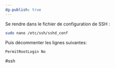 ```yaml
---
dg-publish: true
---
```


Se rendre dans le fichier de configuration de SSH :

```bash
sudo nano /etc/ssh/sshd_conf
```

Puis décommenter les lignes suivantes: 

```bash
PermitRootLogin No
```

#ssh 

